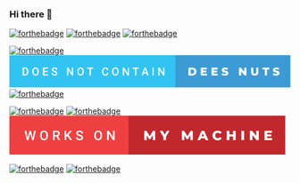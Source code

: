 ### Hi there 👋

[![forthebadge](https://forthebadge.com/images/badges/made-with-crayons.svg)](https://forthebadge.com) [![forthebadge](https://forthebadge.com/images/badges/60-percent-of-the-time-works-every-time.svg)](https://forthebadge.com) [![forthebadge](https://forthebadge.com/images/badges/fuck-it-ship-it.svg)](https://forthebadge.com)

[![forthebadge](https://forthebadge.com/images/badges/it-works-why.svg)](https://forthebadge.com) [![forthebadge](does-not-contain-dees-nuts.svg)](https://forthebadge.com/generator) [![forthebadge](https://forthebadge.com/images/badges/uses-badges.svg)](https://forthebadge.com)

[![forthebadge](https://forthebadge.com/images/badges/not-a-bug-a-feature.svg)](https://forthebadge.com) [![forthebadge](https://forthebadge.com/images/badges/open-source.svg)](https://forthebadge.com) [![forthebadge](works-on-my-machine.svg)](https://forthebadge.com)

[![forthebadge](https://forthebadge.com/images/badges/powered-by-flux-capacitor.svg)](https://forthebadge.com) [![forthebadge](https://forthebadge.com/images/badges/powered-by-black-magic.svg)](https://forthebadge.com)

<!--
[![Wakatime Languages 7 Days](https://wakatime.com/share/@Fishezzz/31c71659-0f5d-40dc-a694-b2eaedb2617b.svg)](https://wakatime.com/share/@Fishezzz/31c71659-0f5d-40dc-a694-b2eaedb2617b.svg)

[![Wakatime Activity All Time](https://wakatime.com/share/@Fishezzz/18e8ca00-77cf-4bdb-9548-98d1aec1143f.svg)](https://wakatime.com/share/@Fishezzz/18e8ca00-77cf-4bdb-9548-98d1aec1143f.svg)(*Since 2020-10-17*)
--<

<!--
**Fishezzz/Fishezzz** is a ✨ _special_ ✨ repository because its `README.md` (this file) appears on your GitHub profile.

Here are some ideas to get you started:

- 🔭 I’m currently working on ...
- 🌱 I’m currently learning ...
- 👯 I’m looking to collaborate on ...
- 🤔 I’m looking for help with ...
- 💬 Ask me about ...
- 📫 How to reach me: ...
- 😄 Pronouns: ...
- ⚡ Fun fact: ...
-->
